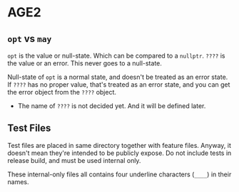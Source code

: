 AGE2
====







`opt` vs `may`
--------------

`opt` is the value or null-state. Which can be compared to a `nullptr`.
`????` is the value or an error. This never goes to a null-state.

Null-state of `opt` is a normal state, and doesn't be treated as an error
state. If `????` has no proper value, that's treated as an error state,
and you can get the error object from the `????` object.

*	The name of `????` is not decided yet. And it will be defined later.








Test Files
----------
Test files are placed in same directory together with feature files.
Anyway, it doesn't mean they're intended to be publicly expose. Do not
include tests in release build, and must be used internal only.

These internal-only files all contains four underline characters (`____`)
in their names.
